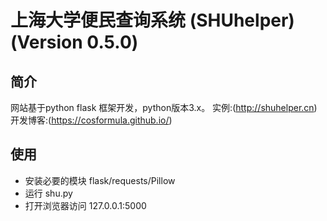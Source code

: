 # 上海大学便民查询系统 (SHUhelper) (Version 0.5.0)

## 简介

网站基于python flask 框架开发，python版本3.x。
实例:(http://shuhelper.cn)
开发博客:(https://cosformula.github.io/)
## 使用

* 安装必要的模块 flask/requests/Pillow
* 运行 shu.py
* 打开浏览器访问 127.0.0.1:5000